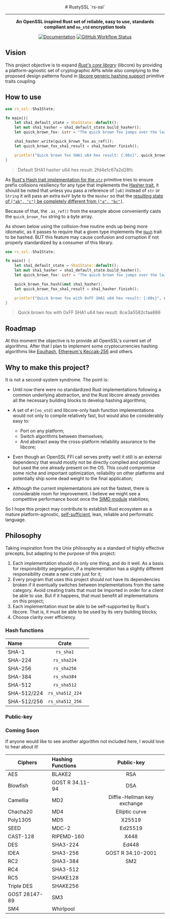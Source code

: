 <!-- Allow this file to not have a first line heading -->
<!-- markdownlint-disable-file MD041 -->
<!-- Disable warning on emphasis after first heading -->
<!-- markdownlint-disable-file MD036 -->

<!-- inline html -->
<!-- markdownlint-disable-file MD033 -->

<div align="center">
# RustySSL `rs-ssl`

------

**An OpenSSL inspired Rust set of reliable, easy to use, standards compliant and `no_std` encryption tools** 

[![Documentation](https://img.shields.io/badge/docs-API-blue)](https://crates.io/)
[![GitHub Workflow Status](https://github.com/Azgrom/RustySSL/workflows/Cargo%20Build%20&%20Test/badge.svg?branch=master)](https://github.com/Azgrom/RustySSL/actions)

</div>

## Vision

This project objective is to expand [*Rust's core library*](https://doc.rust-lang.org/stable/core/index.html) (libcore) by providing a platform-agnostic set of cryptographic APIs while also complying to the proposed design patterns found in [libcore generic hashing support](https://doc.rust-lang.org/core/hash/index.html) primitive traits coupling.

## How to use

```rust
use rs_ssl::Sha1State;

fn main(){
    let sha1_default_state = Sha1State::default();
    let mut sha1_hasher = sha1_default_state.build_hasher();
    let quick_brown_fox: &str = "The quick brown fox jumps over the lazy dog";

    sha1_hasher.write(quick_brown_fox.as_ref());
    let quick_brown_fox_sha1_result = sha1_hasher.finish();

    println!("Quick brown fox SHA1 u64 hex result: {:08x}", quick_brown_fox_sha1_result);
}
```

> Default SHA1 hasher u64 hex result: 2fd4e1c67a2d28fc

As [Rust's Hash trait implementation for the `str`](https://doc.rust-lang.org/core/hash/trait.Hash.html#prefix-collisions) primitive tries to ensure prefix collisions resiliency for any type that implements the [Hasher trait](https://doc.rust-lang.org/core/hash/trait.Hasher.html), it should be noted that unless you pass a reference of `[u8]` instead of `str` or `String` it will pass an extra `0xFF` byte to the `Hasher` so that the [resulting state of `["ab", "c"]` be completely different from `["a", "bc"]`](https://doc.rust-lang.org/core/hash/trait.Hash.html#prefix-collisions).

Because of that, the `.as_ref()` from the example above conveniently casts the `quick_brown_fox` string to a byte array.

As shown below using the collision-free routine ends up being more idiomatic, as it passes to require that a given type implements the [`Hash`](https://doc.rust-lang.org/core/hash/trait.Hash.html#) trait to be hashed. BUT this feature may cause confusion and corruption if not properly standardized by a consumer of this library.

```rust
use rs_ssl::Sha1State;

fn main() {
    let sha1_default_state = Sha1State::default();
    let mut sha1_hasher = sha1_default_state.build_hasher();
    let quick_brown_fox: &str = "The quick brown fox jumps over the lazy dog";

    quick_brown_fox.hash(&mut sha1_hasher);
    let quick_brown_fox_sha1_result = sha1_hasher.finish();

    println!("Quick brown fox with 0xFF SHA1 u64 hex result: {:08x}", quick_brown_fox_sha1_result);
}
```

> Quick brown fox with 0xFF SHA1 u64 hex result: 8ce3a5582cfaa886

## Roadmap

At this moment the objective is to provide all OpenSSL's current set of algorithms. After that I plan to implement some cryptocurrencies hashing algorithms like [Equihash](https://en.wikipedia.org/wiki/Equihash), [Ethereum's Keccak-256](https://ethereum.org/en/developers/docs/consensus-mechanisms/pow/mining-algorithms/ethash/) and others.

## Why to make this project?

It is not a second-system syndrome. The point is:

- Until now there were no standardized Rust implementations following a common underlying abstraction, and the Rust libcore already provides all the necessary building blocks to develop hashing algorithms;
- A set of `#![no_std]` and libcore-only hash function implementations would not only to compile relatively fast, but would also be considerably easy to:
  - Port on any platform; 
  - Switch algorithms between themselves;
  - And abstract away the cross-platform reliability assurance to the libcore;

- Even though an OpenSSL FFI call serves pretty well it still is an external dependency that would mostly not be directly compiled and optimized but used the one already present on the OS. This could compromise some niche and important optimization, reliability on other platforms and potentially ship some dead weight to the final application;
- Although the current implementations are not the fastest, there is considerable room for improvement.  I believe we might see a competitive performance boost once the [SIMD module](https://doc.rust-lang.org/core/simd/index.html) stabilizes;

So I hope this project may contribute to establish Rust ecosystem as a mature platform-agnostic, [self-sufficient](https://doc.rust-lang.org/stable/embedded-book/intro/no-std.html), lean, reliable and performatic language.

## Philosophy

Taking inspiration from the Unix philosophy as a standard of highly effective precepts, but adapting to the purpose of this project:

1. Each implementation should do only one thing, and do it well. As a basis for responsibility segregation, if a implementation has a slightly different responsibility create a new crate just for it;
2. Every program that uses this project should not have its dependencies broken if it eventually switches between implementations from the same category. Avoid creating traits that must be imported in order for a client be able to use. But if it happens, that must benefit all implementations on this project;
3. Each implementation must be able to be self-supported by Rust's libcore. That is, it must be able to be used by its very building blocks;
4. Choose clarity over efficiency.

### Hash functions

| Name        |      Crate      |      |
| :---------- | :-------------: | ---- |
| SHA-1       |    `rs_sha1`    |      |
| SHA-224     |   `rs_sha224`   |      |
| SHA-256     |   `rs_sha256`   |      |
| SHA-384     |   `rs_sha384`   |      |
| SHA-512     |   `rs_sha512`   |      |
| SHA-512/224 | `rs_sha512_224` |      |
| SHA-512/256 | `rs_sha512_256` |      |

### Public-key

### Coming Soon

If anyone would like to see another algorithm not included here, I would love to hear about it!

| Ciphers       | Hashing Functions |         Public-key          |
| ------------- | :---------------- | :-------------------------: |
| AES           | BLAKE2            |             RSA             |
| Blowfish      | GOST R 34.11-94   |             DSA             |
| Camellia      | MD2               | Diffie-Hellman key exchange |
| Chacha20      | MD4               |       Elliptic curve        |
| Poly1305      | MD5               |           X25519            |
| SEED          | MDC-2             |           Ed25519           |
| CAST-128      | RIPEMD-160        |            X448             |
| DES           | SHA3-224          |            Ed448            |
| IDEA          | SHA3-256          |      GOST R 34.10-2001      |
| RC2           | SHA3-384          |             SM2             |
| RC4           | SHA3-512          |                             |
| RC5           | SHAKE128          |                             |
| Triple DES    | SHAKE256          |                             |
| GOST 28147-89 | SM3               |                             |
| SM4           | Whirlpool         |                             |
